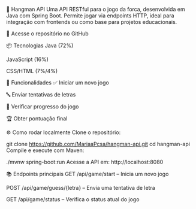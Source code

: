 
🧠 Hangman API
Uma API RESTful para o jogo da forca, desenvolvida em Java com Spring Boot. Permite jogar via endpoints HTTP, ideal para integração com frontends ou como base para projetos educacionais.

🔗 Acesse o repositório no GitHub

📦 Tecnologias
Java (72%)

JavaScript (16%)

CSS/HTML (7%/4%)

🚀 Funcionalidades
✅ Iniciar um novo jogo

🔤 Enviar tentativas de letras

🧩 Verificar progresso do jogo

🏆 Obter pontuação final

⚙️ Como rodar localmente
Clone o repositório:


git clone https://github.com/MariaaPcsa/hangman-api.git
cd hangman-api
Compile e execute com Maven:


./mvnw spring-boot:run
Acesse a API em: http://localhost:8080

📚 Endpoints principais
GET /api/game/start – Inicia um novo jogo

POST /api/game/guess/{letra} – Envia uma tentativa de letra

GET /api/game/status – Verifica o status atual do jogo
